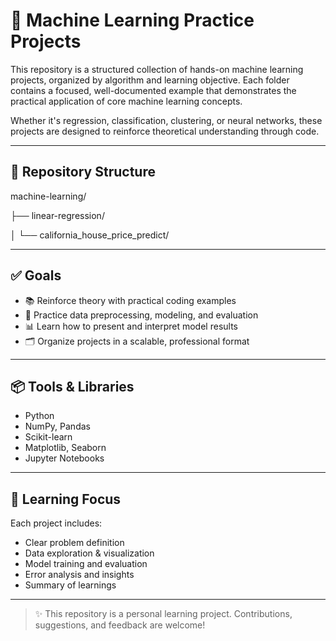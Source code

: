 # 🤖 Machine Learning Practice Projects

This repository is a structured collection of hands-on machine learning projects, organized by algorithm and learning objective. Each folder contains a focused, well-documented example that demonstrates the practical application of core machine learning concepts.

Whether it's regression, classification, clustering, or neural networks, these projects are designed to reinforce theoretical understanding through code.

---

## 📂 Repository Structure

machine-learning/

├── linear-regression/

│ └── california_house_price_predict/


---

## ✅ Goals

- 📚 Reinforce theory with practical coding examples
- 🧪 Practice data preprocessing, modeling, and evaluation
- 📊 Learn how to present and interpret model results
- 🗂️ Organize projects in a scalable, professional format

---

## 📦 Tools & Libraries

- Python
- NumPy, Pandas
- Scikit-learn
- Matplotlib, Seaborn
- Jupyter Notebooks

---

## 🧠 Learning Focus

Each project includes:
- Clear problem definition
- Data exploration & visualization
- Model training and evaluation
- Error analysis and insights
- Summary of learnings


---

> ✨ This repository is a personal learning project. Contributions, suggestions, and feedback are welcome!

